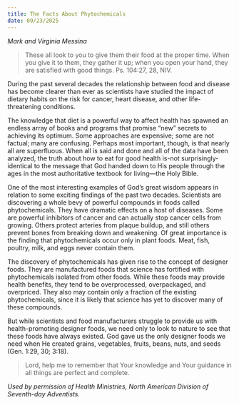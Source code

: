 ```yaml
---
title: The Facts About Phytochemicals
date: 09/23/2025
---
```


_Mark and Virginia Messina_

> <p></p>
> These all look to you to give them their food at the proper time. When you give it to them, they gather it up; when you open your hand, they are satisfied with good things. Ps. 104:27, 28, NIV.

During the past several decades the relationship between food and disease has become clearer than ever as scientists have studied the impact of dietary habits on the risk for cancer, heart disease, and other life-threatening conditions.

The knowledge that diet is a powerful way to affect health has spawned an endless array of books and programs that promise “new” secrets to achieving its optimum. Some approaches are expensive; some are not factual; many are confusing. Perhaps most important, though, is that nearly all are superfluous. When all is said and done and all of the data have been analyzed, the truth about how to eat for good health is-not surprisingly-identical to the message that God handed down to His people through the ages in the most authoritative textbook for living—the Holy Bible.

One of the most interesting examples of God’s great wisdom appears in relation to some exciting findings of the past two decades. Scientists are discovering a whole bevy of powerful compounds in foods called phytochemicals. They have dramatic effects on a host of diseases. Some are powerful inhibitors of cancer and can actually stop cancer cells from growing. Others protect arteries from plaque buildup, and still others prevent bones from breaking down and weakening. Of great importance is the finding that phytochemicals occur only in plant foods. Meat, fish, poultry, milk, and eggs never contain them.

The discovery of phytochemicals has given rise to the concept of designer foods. They are manufactured foods that science has fortified with phytochemicals isolated from other foods. While these foods may provide health benefits, they tend to be overprocessed, overpackaged, and overpriced. They also may contain only a fraction of the existing phytochemicals, since it is likely that science has yet to discover many of these compounds.

But while scientists and food manufacturers struggle to provide us with health-promoting designer foods, we need only to look to nature to see that these foods have always existed. God gave us the only designer foods we need when He created grains, vegetables, fruits, beans, nuts, and seeds (Gen. 1:29, 30; 3:18).

> <callout></callout>
> Lord, help me to remember that Your knowledge and Your guidance in all things are perfect and complete.

_Used by permission of Health Ministries, North American Division of Seventh-day Adventists._